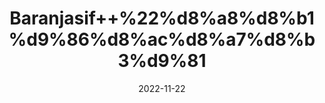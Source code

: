 ---
title: 'Baranjasif++%22%d8%a8%d8%b1%d9%86%d8%ac%d8%a7%d8%b3%d9%81'
date: '2022-11-22' 
metatag: '' 
inventory: '0' 
draft: false 
# meta description 
shortDescripton: 'Dried+Yarrow+%22+Yarrow+is+used+for+fever%2c+common+cold%2c+hay+fever%2c+absence+of+menstruation%2c+dysentery%2c+diarrhea%2c+loss+of+appetite%2c+gastrointestinal+(GI)+tract+discomfort%2c+and+to+induce+sweating.'
description: 'Herbs+%d8%ac%da%91%db%8c+%d8%a8%d9%88%d9%b9%db%8c'
longdescription: ''
tags: ''
brand: ''
subCategory: ''
unit: '50 gm-Pk'
sellCount: '0'
featured: True
# product Price
price: '120.0'
# Product Short Description
shortDescription: 'Dried+Yarrow+%22+Yarrow+is+used+for+fever%2c+common+cold%2c+hay+fever%2c+absence+of+menstruation%2c+dysentery%2c+diarrhea%2c+loss+of+appetite%2c+gastrointestinal+(GI)+tract+discomfort%2c+and+to+induce+sweating.'
productID: 'A5C61DEB-1527-ED11-9968-005056B3A416'
type: 'products'
category: 'Herbs+%d8%ac%da%91%db%8c+%d8%a8%d9%88%d9%b9%db%8c' 
thumnailproduct: 'https://eraconnect.blob.core.windows.net/product-images/aminsaddiquidawakhana/A5C61DEB-1527-ED11-9968-005056B3A416.webp' 
images:
  - image: 'https://eraconnect.blob.core.windows.net/product-images/aminsaddiquidawakhana/A5C61DEB-1527-ED11-9968-005056B3A416.webp'  
Variants:
---